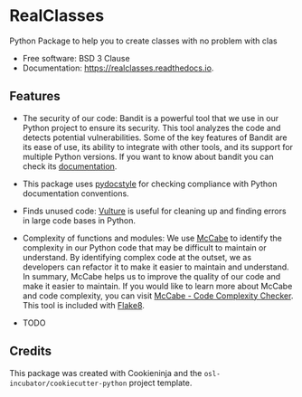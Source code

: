 # RealClasses

Python Package to help you to create classes with no problem with clas

* Free software: BSD 3 Clause
* Documentation: https://realclasses.readthedocs.io.

## Features

* The security of our code: Bandit is a powerful tool that we use in our Python
  project to ensure its security. This tool analyzes the code and detects
  potential vulnerabilities. Some of the key features of Bandit are its ease of
  use, its ability to integrate with other tools, and its support for multiple
  Python versions. If you want to know about bandit you can check its
  [documentation](https://bandit.readthedocs.io/en/latest/).

* This package uses [pydocstyle](http://www.pydocstyle.org/en/stable/)
  for checking compliance with Python documentation conventions.

* Finds unused code: [Vulture](https://github.com/jendrikseipp/vulture)
  is useful for cleaning up and finding errors in large code bases in
  Python.

* Complexity of functions and modules: We use
[McCabe](https://github.com/PyCQA/mccabe) to identify the complexity in our
Python code that may be difficult to maintain or understand. By identifying
complex code at the outset, we as developers can refactor it to make it easier
to maintain and understand. In summary, McCabe helps us to improve the quality
of our code and make it easier to maintain. If you would like to learn more
about McCabe and code complexity, you can visit [McCabe - Code Complexity
Checker](https://here-be-pythons.readthedocs.io/en/latest/python/mccabe.html).
This tool is included with [Flake8](https://flake8.pycqa.org/en/latest/).

* TODO

## Credits

This package was created with Cookieninja and the `osl-incubator/cookiecutter-python` project template.
